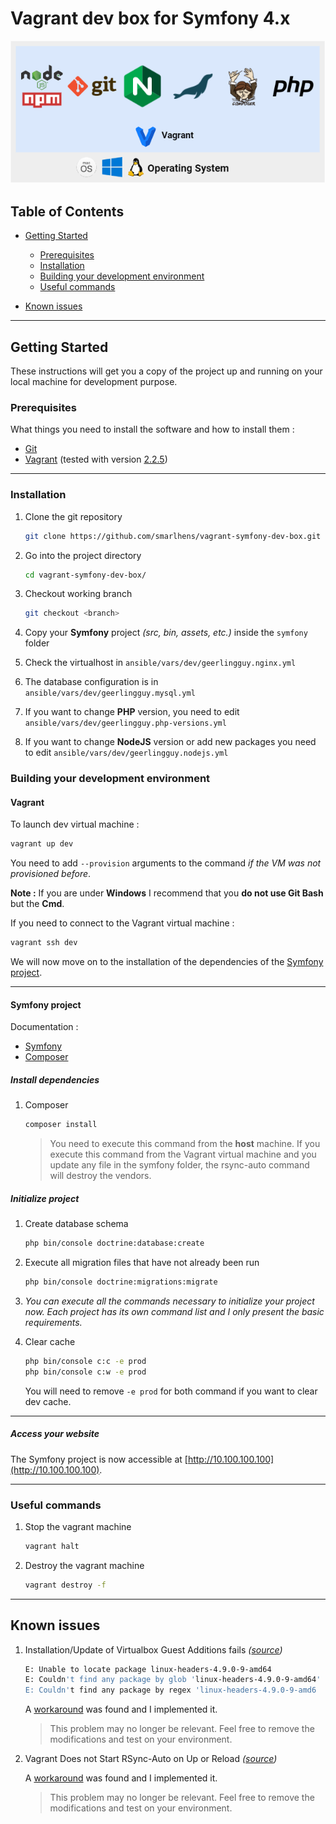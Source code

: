 # Vagrant dev box for Symfony 4.x

<p align="center">
  <img src="https://github.com/smarlhens/vagrant-symfony-dev-box/blob/symfony-4.x/doc/vagrant-symfony-dev-box.png" width="620" alt="docker-symfony"/>
</p>

## Table of Contents

- [Getting Started](#getting-started)
  - [Prerequisites](#prerequisites)
  - [Installation](#installation)
  - [Building your development environment](#building-your-development-environment)
  - [Useful commands](#useful-commands)

- [Known issues](#known-issues)

---  

## Getting Started

These instructions will get you a copy of the project up and running on your local machine for development purpose.

### Prerequisites

What things you need to install the software and how to install them : 

* [Git](https://git-scm.com/)
* [Vagrant](https://www.vagrantup.com/) (tested with version [2.2.5](https://releases.hashicorp.com/vagrant/2.2.5/))

---
  
### Installation

1. Clone the git repository
   ```bash
   git clone https://github.com/smarlhens/vagrant-symfony-dev-box.git
   ```

1. Go into the project directory
   ```bash
   cd vagrant-symfony-dev-box/
   ```

1. Checkout working branch

   ```bash
   git checkout <branch>
   ```

1. Copy your **Symfony** project *(src, bin, assets, etc.)* inside the `symfony` folder

1. Check the virtualhost in `ansible/vars/dev/geerlingguy.nginx.yml`

1. The database configuration is in `ansible/vars/dev/geerlingguy.mysql.yml`

1. If you want to change **PHP** version, you need to edit `ansible/vars/dev/geerlingguy.php-versions.yml`

1. If you want to change **NodeJS** version or add new packages you need to edit `ansible/vars/dev/geerlingguy.nodejs.yml`

### Building your development environment

#### Vagrant 

To launch dev virtual machine :
```bash
vagrant up dev
```

You need to add ```--provision``` arguments to the command _if the VM was not provisioned before_.

**Note :** If you are under **Windows** I recommend that you **do not use Git Bash** but the **Cmd**.

If you need to connect to the Vagrant virtual machine :
```bash
vagrant ssh dev
```

We will now move on to the installation of the dependencies of the [Symfony project](#symfony-project).

---

#### Symfony project

Documentation :
* [Symfony](https://symfony.com/doc/current/index.html)
* [Composer](https://getcomposer.org/doc/)

##### Install dependencies

1. Composer

   ```bash
   composer install
   ```

   > You need to execute this command from the **host** machine. If you execute this command from the Vagrant virtual machine and you update any file in the symfony folder, the rsync-auto command will destroy the vendors.

##### Initialize project

1. Create database schema

   ```bash
   php bin/console doctrine:database:create
   ```

1. Execute all migration files that have not already been run

   ```bash
   php bin/console doctrine:migrations:migrate
   ```

1. *You can execute all the commands necessary to initialize your project now. Each project has its own command list and I only present the basic requirements.*

1. Clear cache

   ```bash
   php bin/console c:c -e prod
   php bin/console c:w -e prod
   ```

   You will need to remove ```-e prod``` for both command if you want to clear dev cache.

---

##### Access your website

The Symfony project is now accessible at [http://10.100.100.100](http://10.100.100.100).

---

### Useful commands

1. Stop the vagrant machine

   ```bash
   vagrant halt
   ```

1. Destroy the vagrant machine

   ```bash
   vagrant destroy -f
   ```

---

## Known issues

1. Installation/Update of Virtualbox Guest Additions fails *([source](https://github.com/dotless-de/vagrant-vbguest/issues/351))*

   ```bash
   E: Unable to locate package linux-headers-4.9.0-9-amd64
   E: Couldn't find any package by glob 'linux-headers-4.9.0-9-amd64'
   E: Couldn't find any package by regex 'linux-headers-4.9.0-9-amd6
   ```

   A [workaround]((https://github.com/dotless-de/vagrant-vbguest/issues/351#issuecomment-538096696)) was found and I implemented it. 
   > This problem may no longer be relevant. Feel free to remove the modifications and test on your environment.

1. Vagrant Does not Start RSync-Auto on Up or Reload *([source](https://github.com/hashicorp/vagrant/issues/10002))*

   A [workaround](https://github.com/hashicorp/vagrant/issues/10002#issuecomment-419503397) was found and I implemented it. 
   > This problem may no longer be relevant. Feel free to remove the modifications and test on your environment.
